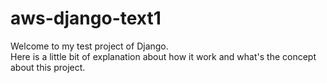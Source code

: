 # aws-django-text1

Welcome to my test project of Django.
<br/>
Here is a little bit of explanation about how it work and what's the concept about this project.
